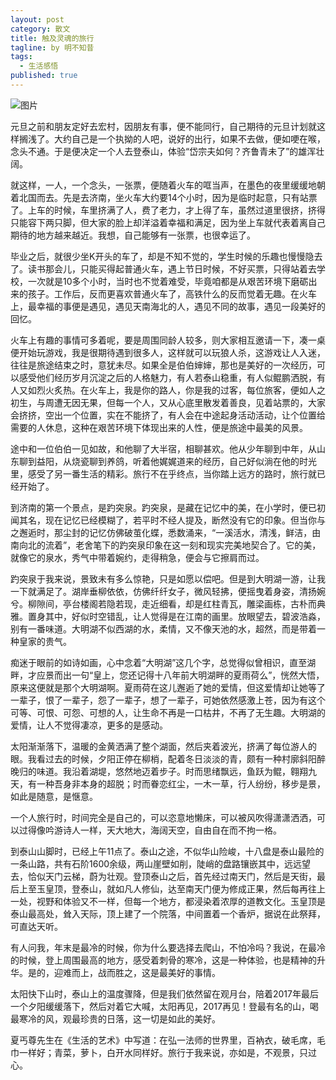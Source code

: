 ```yaml
---
layout: post
category: 散文
title: 触及灵魂的旅行
tagline: by 明不知昔
tags: 
  - 生活感悟
published: true
---
```


![图片](http://a1.qpic.cn/psb?/V118G3dh0IatwX/HI0e*GgQwNLpAqtbM8Or5NWQK5zg2Tjcm92Ym405zI0!/b/dPQAAAAAAAAA&ek=1&kp=1&pt=0&t=5&tl=3&su=0256159089&tm=1566104400&sce=0-12-12&rf=2-9)

元旦之前和朋友定好去宏村，因朋友有事，便不能同行，自己期待的元旦计划就这样搁浅了。大约自己是一个执拗的人吧，说好的出行，如果不去做，便如哽在喉，念头不通。于是便决定一个人去登泰山，体验“岱宗夫如何？齐鲁青未了”的雄浑壮阔。 

<!--more-->

就这样，一人，一个念头，一张票，便随着火车的哐当声，在墨色的夜里缓缓地朝着北国而去。先是去济南，坐火车大约要14个小时，因为是临时起意，只有站票了。上车的时候，车里挤满了人，费了老力，才上得了车，虽然过道里很挤，挤得只能容下两只脚，但大家的脸上却洋溢着幸福和满足，因为坐上车就代表着离自己期待的地方越来越近。我想，自己能够有一张票，也很幸运了。 

毕业之后，就很少坐K开头的车了，却是不知不觉的，学生时候的乐趣也慢慢隐去了。读书那会儿，只能买得起普通火车，遇上节日时候，不好买票，只得站着去学校，一次就是10多个小时，当时也不觉着难受，毕竟咱都是从艰苦环境下磨砺出来的孩子。工作后，反而更喜欢普通火车了，高铁什么的反而觉着无趣。在火车上，最幸福的事便是遇见，遇见天南海北的人，遇见不同的故事，遇见一段美好的回忆。 

火车上有趣的事情可多着呢，要是周围同龄人较多，则大家相互邀请一下，凑一桌便开始玩游戏，我是很期待遇到很多人，这样就可以玩狼人杀，这游戏让人入迷，往往是旅途结束之时，意犹未尽。如果全是伯伯婶婶，那也是美好的一次经历，可以感受他们经历岁月沉淀之后的人格魅力，有人若泰山稳重，有人似鲲鹏洒脱，有人又如烈火炙热。在火车上，我是你的路人，你是我的过客，每位旅客，便如人之初生，与周遭无因无果，但每一个人，又从心底里散发着善良，见着站票的，大家会挤挤，空出一个位置，实在不能挤了，有人会在中途起身活动活动，让个位置给需要的人休息，这种在艰苦环境下体现出来的人性，便是旅途中最美的风景。 

途中和一位伯伯一见如故，和他聊了大半宿，相聊甚欢。他从少年聊到中年，从山东聊到益阳，从烧瓷聊到养鸽，听着他娓娓道来的经历，自己好似淌在他的时光里，感受了另一番生活的精彩。旅行不在乎终点，当你踏上远方的路时，旅行就已经开始了。 

到济南的第一个景点，是趵突泉。趵突泉，是藏在记忆中的美，在小学时，便已初闻其名，现在记忆已经模糊了，若平时不经人提及，断然没有它的印象。但当你与之邂逅时，那尘封的记忆仿佛破茧化蝶，悉数涌来，“一溪活水，清浅，鲜洁，由南向北的流着”，老舍笔下的趵突泉印象在这一刻和现实完美地契合了。它的美，就像它的泉水，秀气中带着婉约，走得稍急，便会与它擦肩而过。 

趵突泉于我来说，景致未有多么惊艳，只是如愿以偿吧。但是到大明湖一游，让我一下就满足了。湖岸垂柳依依，仿佛纤纤女子，微风轻拂，便摇曳着身姿，清扬婉兮。柳隙间，亭台楼阁若隐若现，走近细看，却是红柱青瓦，雕梁画栋，古朴而典雅。置身其中，好似时空错乱，让人觉得是在江南的画里。放眼望去，碧波浩淼，别有一番味道。大明湖不似西湖的水，柔情，又不像天池的水，超然，而是带着一种皇家的贵气。 

痴迷于眼前的如诗如画，心中念着“大明湖”这几个字，总觉得似曾相识，直至湖畔，才应景而出一句“皇上，您还记得十八年前大明湖畔的夏雨荷么”，恍然大悟，原来这便就是那个大明湖啊。夏雨荷在这儿邂逅了她的爱情，但这爱情却让她等了一辈子，恨了一辈子，怨了一辈子，想了一辈子，可她依然感激上苍，因为有这个可等、可恨、可怨、可想的人，让生命不再是一口枯井，不再了无生趣。大明湖的爱情，让人不觉得凄凉，更多的是感动。 

太阳渐渐落下，温暖的金黄洒满了整个湖面，然后夹着波光，挤满了每位游人的眼。我看过去的时候，夕阳正停在柳梢，配着冬日淡淡的青，颇有一种村廓斜阳醉晚归的味道。我沿着湖堤，悠然地迈着步子。时而思绪飘远，鱼跃为鲲，翱翔九天，有一种吾身非本身的超脱；时而眷恋红尘，一木一草，行人纷纷，移步是景，如此是随意，是惬意。

一个人旅行时，时间完全是自己的，可以恣意地懒床，可以被风吹得潇潇洒洒，可以过得像吟游诗人一样，天大地大，海阔天空，自由自在而不拘一格。 

到泰山山脚时，已经上午11点了。泰山之途，不似华山险峻，十八盘是泰山最险的一条山路，共有石阶1600余级，两山崖壁如削，陡峭的盘路镶嵌其中，远远望去，恰似天门云梯，蔚为壮观。登顶泰山之后，首先经过南天门，然后是天街，最后上至玉皇顶，登泰山，就如凡人修仙，达至南天门便为修成正果，然后每再往上一处，视野和体验又不一样，但每一个地方，都浸染着浓厚的道教文化。玉皇顶是泰山最高处，耸入天际，顶上建了一个院落，中间置着一个香炉，据说在此祭拜，可直达天听。 

有人问我，年末是最冷的时候，你为什么要选择去爬山，不怕冷吗？我说，在最冷的时候，登上周围最高的地方，感受着刺骨的寒冷，这是一种体验，也是精神的升华。是的，迎难而上，战而胜之，这是最美好的事情。 

太阳快下山时，泰山上的温度骤降，但是我们依然留在观月台，陪着2017年最后一个夕阳缓缓落下，然后对着它大喊，太阳再见，2017再见！登最有名的山，喝最寒冷的风，观最珍贵的日落，这一切是如此的美好。 

夏丐尊先生在《生活的艺术》中写道：在弘一法师的世界里，百衲衣，破毛席，毛巾一样好；青菜，萝卜，白开水同样好。旅行于我来说，亦如是，不观景，只过心。